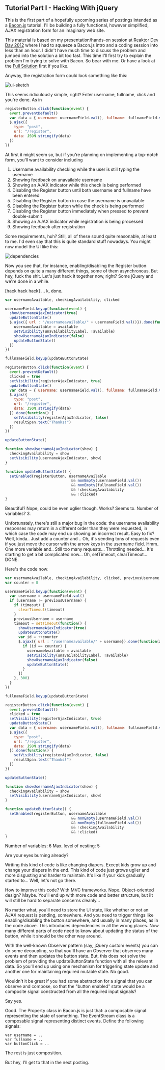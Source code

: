 ## Tutorial Part I - Hacking With jQuery

This is the first part of a hopefully upcoming series of postings
intended as a [Bacon.js](https://github.com/raimohanska/bacon.js)
tutorial. I'll be building a fully functional, however simplified, AJAX
registration form for an imaginary web site. 

This material is based on my presentation/hands-on session at [Reaktor Dev Day 2012](http://reaktordevday.fi/2012/)
where I had to squeeze a Bacon.js intro and a coding session into less than an hour. I didn't have much time
to discuss the problem and jumped into the solution a bit too fast. This time I'll first try to explain the problem
I'm trying to solve with Bacon. So bear with me. Or have a look at the [Full Solution](https://github.com/raimohanska/bacon-devday-code/blob/full-solution/index.html)
first if you like.

Anyway, the registration form could look something like this:

![ui-sketch](https://raw.github.com/raimohanska/nulzzzblog/master/images/registration-form-ui.png)

This seems ridiculously simple, right? Enter username, fullname, click and you're done. As in

```javascript
registerButton.click(function(event) {
  event.preventDefault()
  var data = { username: usernameField.val(), fullname: fullnameField.val()}
  $.ajax({
    type: "post",
    url: "/register",
    data: JSON.stringify(data)
  })
})
```

At first it might seem so, 
but if you're planning on implementing a top-notch form, you'll want 
to consider including

1. Username availability checking while the user is still typing the username
2. Showing feedback on unavailable username
3. Showing an AJAX indicator while this check is being performed
4. Disabling the Register button until both username and fullname have been entered
5. Disabling the Register button in case the username is unavailable
6. Disabling the Register button while the check is being performed
7. Disabling the Register button immediately when pressed to prevent double-submit
8. Showing an AJAX indicator while registration is being processed
9. Showing feedback after registration

Some requirements, huh? Still, all of these sound quite reasonable, at least to me.
I'd even say that this is quite standard stuff nowadays. You might now model the UI like this:

![dependencies](https://raw.github.com/raimohanska/bacon-devday-slides/master/images/registration-form-thorough.png)

Now you see that, for instance, enabling/disabling the Register button depends on quite a many different things, some
of them asynchronous. But hey, fuck the shit. Let's just hack it together now, right? Some jQuery and we're done in a while.

[hack hack hack] ... k, done. 

```javascript
var usernameAvailable, checkingAvailability, clicked

usernameField.keyup(function(event) {
  showUsernameAjaxIndicator(true)
  updateButtonState()
  $.ajax({ url : "/usernameavailable/" + usernameField.val()}).done(function(available) {
    usernameAvailable = available
    setVisibility(unavailabilityLabel, !available)
    showUsernameAjaxIndicator(false)
    updateButtonState()
  })
})

fullnameField.keyup(updateButtonState)

registerButton.click(function(event) {
  event.preventDefault()
  clicked = true
  setVisibility(registerAjaxIndicator, true)
  updateButtonState()
  var data = { username: usernameField.val(), fullname: fullnameField.val()}
  $.ajax({
    type: "post",
    url: "/register",
    data: JSON.stringify(data)
  }).done(function() {
    setVisibility(registerAjaxIndicator, false)
    resultSpan.text("Thanks!")
  })
})

updateButtonState()

function showUsernameAjaxIndicator(show) {
  checkingAvailability = show
  setVisibility(usernameAjaxIndicator, show)
}

function updateButtonState() {
  setEnabled(registerButton, usernameAvailable 
                              && nonEmpty(usernameField.val()) 
                              && nonEmpty(fullnameField.val())
                              && !checkingAvailability
                              && !clicked)
}
```

Beautiful? Nope, could be even uglier though. Works? Seems to. Number of variables? 3.

Unfortunately, there's still a major bug in the code: the username availability responses may return in a different order than they were requested,
in which case the code may end up showing an incorrect result. Easy to fix? Well, kinda.. Just add a counter and .. Oh, it's sending 
tons of requests even if you just move the cursor with the arrow keys in the username field. Hmm.. One more variable and.. Still too
many requests... Throttling needed... It's starting to get a bit complicated now... Oh, setTimeout, clearTimeout... DONE.

Here's the code now:

```javascript
var usernameAvailable, checkingAvailability, clicked, previousUsername, timeout
var counter = 0

usernameField.keyup(function(event) {
  var username = usernameField.val()
  if (username != previousUsername) {
    if (timeout) {
      clearTimeout(timeout)
    }
    previousUsername = username
    timeout = setTimeout(function() {
      showUsernameAjaxIndicator(true)
      updateButtonState()
      var id = ++counter
      $.ajax({ url : "/usernameavailable/" + username}).done(function(available) {
        if (id == counter) {
          usernameAvailable = available
          setVisibility(unavailabilityLabel, !available)
          showUsernameAjaxIndicator(false)
          updateButtonState()
        }
      })
    }, 300)
  }
})

fullnameField.keyup(updateButtonState)

registerButton.click(function(event) {
  event.preventDefault()
  clicked = true
  setVisibility(registerAjaxIndicator, true)
  updateButtonState()
  var data = { username: usernameField.val(), fullname: fullnameField.val()}
  $.ajax({
    type: "post",
    url: "/register",
    data: JSON.stringify(data)
  }).done(function() {
    setVisibility(registerAjaxIndicator, false)
    resultSpan.text("Thanks!")
  })
})

updateButtonState()

function showUsernameAjaxIndicator(show) {
  checkingAvailability = show
  setVisibility(usernameAjaxIndicator, show)
}

function updateButtonState() {
  setEnabled(registerButton, usernameAvailable 
                              && nonEmpty(usernameField.val()) 
                              && nonEmpty(fullnameField.val())
                              && !checkingAvailability
                              && !clicked)
}
```

Number of variables: 6
Max. level of nesting: 5

Are your eyes burning already?

Writing this kind of code is like changing diapers. Except kids grow up and change your diapers in the end.
This kind of code just grows uglier and more disgusting and harder to maintain. It's like if your kids gradually started to...
Well, let's not go there.

How to improve this code? With MVC frameworks. Nope. Object-oriented design? Maybe. You'll end up with more code
and better structure, but iIt will still be hard to separate concerns cleanly...

No matter what, you'll need to store the UI state, like whether or not an AJAX request is pending, somewhere. 
And you need to trigger things like enabling/disabling the button somewhere, and usually in many places, as in the code
above. This introduces dependencies in all the wrong places. Now many different parts of code need to know about updating
the status of the button, while it should be the other way around.

With the well-known Observer pattern (say, jQuery custom events) you can do some decoupling, so that you'll have an Observer
that observes many events and then updates the button state. But, this does not solve the problem of providing the 
updateButtonState function with all the relevant data. So you'll end up using one mechanism for triggering state update and
another one for maintaining required mutable state. No good.

Wouldn't it be great if you had some abstraction for a signal that you can observe and compose, so that
the "button enabled" state would be a composite signal constructed from all the required input signals?

Say yes.

Good. The Property class in Bacon.js is just that: a composable signal representing the state of something. The EventStream 
class is a composable signal representing distinct events. Define the following signals:

    var username = ..
    var fullname = ..
    var buttonClick = ..

The rest is just composition.

But hey, I'll get to that in the next posting.
